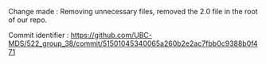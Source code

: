 Change made : Removing unnecessary files, removed the 2.0 file in the root of our repo. 

Commit identifier : https://github.com/UBC-MDS/522_group_38/commit/51501045340065a260b2e2ac7fbb0c9388b0f471
